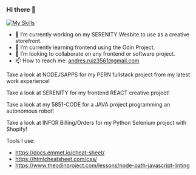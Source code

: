 ### Hi there 👋
[![My Skills](https://skillicons.dev/icons?i=js,html,css,azure,c,cpp,git,java,python,nextjs,react)](https://skillicons.dev)
- 🔭 I’m currently working on my SERENITY Wesbite to use as a creative storefront.
- 🌱 I’m currently learning frontend using the Odin Project.
- 👯 I’m looking to collaborate on any frontend or software project.
- 📫 How to reach me: andres.ruiz3561@gmail.com 
  

Take a look at NODEJSAPPS for my PERN fullstack project from my latest work experience!

Take a look at SERENITY for my frontend REACT creative project!

Take a look at my 5851-CODE for a JAVA project programming an autonomous robot!

Take a look at INFOR Billing/Orders for my Python Selenium project with Shopify!


Tools I use:

- https://docs.emmet.io/cheat-sheet/
- https://htmlcheatsheet.com/css/
- https://www.theodinproject.com/lessons/node-path-javascript-linting
<!--
**Andresr35/Andresr35** is a ✨ _special_ ✨ repository because its `README.md` (this file) appears on your GitHub profile.

Here are some ideas to get you started:

- 🔭 I’m currently working on ...
- 🌱 I’m currently learning ...
- 👯 I’m looking to collaborate on ...
- 🤔 I’m looking for help with ...
- 💬 Ask me about ...
- 📫 How to reach me: ...
- 😄 Pronouns: ...
- ⚡ Fun fact: ...
-->
